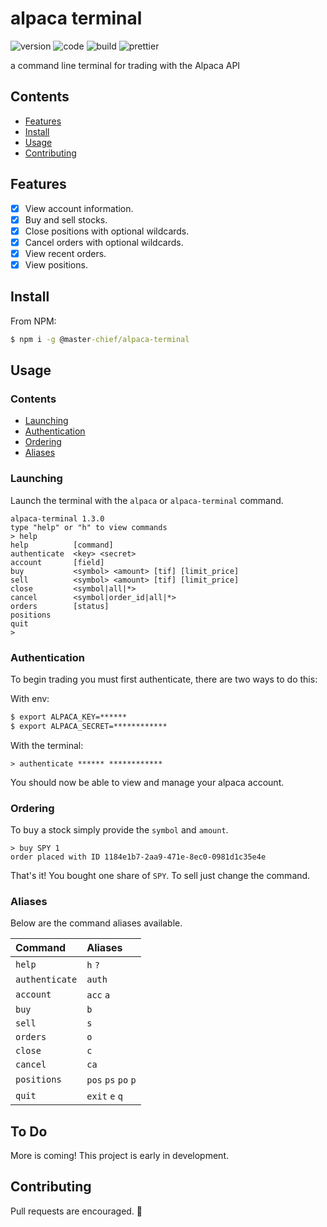 # alpaca terminal

![version](https://img.shields.io/github/package-json/v/117/alpaca-terminal?color=196DFF&style=flat-square)
![code](https://img.shields.io/github/languages/code-size/117/alpaca-terminal?color=F1A42E&style=flat-square)
![build](https://img.shields.io/github/workflow/status/117/alpaca-terminal/test?style=flat-square)
![prettier](https://img.shields.io/static/v1?label=code%20style&message=prettier&color=ff51bc&style=flat-square)

a command line terminal for trading with the Alpaca API

## Contents

- [Features](#features)
- [Install](#install)
- [Usage](#usage)
- [Contributing](#contributing)

## Features

- [x] View account information.
- [x] Buy and sell stocks.
- [x] Close positions with optional wildcards.
- [x] Cancel orders with optional wildcards.
- [x] View recent orders.
- [x] View positions.

## Install

From NPM:

```cmd
$ npm i -g @master-chief/alpaca-terminal
```

## Usage

### Contents

- [Launching](#launching)
- [Authentication](#authentication)
- [Ordering](#ordering)
- [Aliases](#aliases)

### Launching

Launch the terminal with the `alpaca` or `alpaca-terminal` command.

```terminal
alpaca-terminal 1.3.0
type "help" or "h" to view commands
> help
help          [command]
authenticate  <key> <secret>
account       [field]
buy           <symbol> <amount> [tif] [limit_price]
sell          <symbol> <amount> [tif] [limit_price]
close         <symbol|all|*>
cancel        <symbol|order_id|all|*>
orders        [status]
positions
quit
>
```

### Authentication

To begin trading you must first authenticate, there are two ways to do this:

With env:

```cmd
$ export ALPACA_KEY=******
$ export ALPACA_SECRET=************
```

With the terminal:

```terminal
> authenticate ****** ************
```

You should now be able to view and manage your alpaca account.

### Ordering

To buy a stock simply provide the `symbol` and `amount`.

```terminal
> buy SPY 1
order placed with ID 1184e1b7-2aa9-471e-8ec0-0981d1c35e4e
```

That's it! You bought one share of `SPY`. To sell just change the command.

### Aliases

Below are the command aliases available.

| Command        | Aliases             |
| :------------- | :------------------ |
| `help`         | `h` `?`             |
| `authenticate` | `auth`              |
| `account`      | `acc` `a`           |
| `buy`          | `b`                 |
| `sell`         | `s`                 |
| `orders`       | `o`                 |
| `close`        | `c`                 |
| `cancel`       | `ca`                |
| `positions`    | `pos` `ps` `po` `p` |
| `quit`         | `exit` `e` `q`      |

## To Do

More is coming! This project is early in development.

## Contributing

Pull requests are encouraged. 🙂
